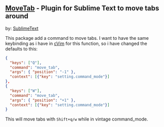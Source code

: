 ## [MoveTab] - Plugin for Sublime Text to move tabs around
by: [SublimeText]

This package add a command to move tabs. I want to have the same keybinding as i have in [cVim] for this function, so i have changed the defaults to this:  

``` JSON
{
  "keys": ["Q"],
  "command": "move_tab",
  "args": { "position": "-1" },
  "context": [{"key": "setting.command_mode"}]
},
{
  "keys": ["W"],
  "command": "move_tab",
  "args": { "position": "+1" },
  "context": [{"key": "setting.command_mode"}]
}
```

This will move tabs with `Shift+q/w` while in vintage command_mode.  

[MoveTab]: https://github.com/SublimeText/MoveTab 
[SublimeText]: https://github.com/SublimeText 
[cVim]: https://github.com/1995eaton/chromium-vim

